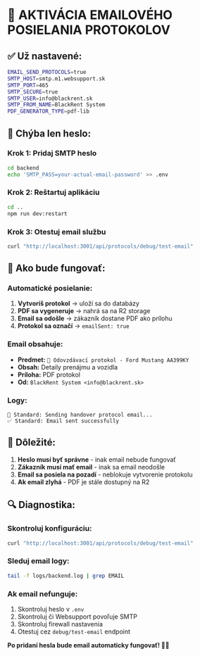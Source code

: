 # 📧 AKTIVÁCIA EMAILOVÉHO POSIELANIA PROTOKOLOV

## ✅ **Už nastavené:**
```bash
EMAIL_SEND_PROTOCOLS=true
SMTP_HOST=smtp.m1.websupport.sk
SMTP_PORT=465
SMTP_SECURE=true
SMTP_USER=info@blackrent.sk
SMTP_FROM_NAME=BlackRent System
PDF_GENERATOR_TYPE=pdf-lib
```

## 🔑 **Chýba len heslo:**

### **Krok 1: Pridaj SMTP heslo**
```bash
cd backend
echo 'SMTP_PASS=your-actual-email-password' >> .env
```

### **Krok 2: Reštartuj aplikáciu**
```bash
cd ..
npm run dev:restart
```

### **Krok 3: Otestuj email službu**
```bash
curl "http://localhost:3001/api/protocols/debug/test-email"
```

## 📧 **Ako bude fungovať:**

### **Automatické posielanie:**
1. **Vytvoríš protokol** → uloží sa do databázy
2. **PDF sa vygeneruje** → nahrá sa na R2 storage  
3. **Email sa odošle** → zákazník dostane PDF ako prílohu
4. **Protokol sa označí** → `emailSent: true`

### **Email obsahuje:**
- **Predmet:** `📄 Odovzdávací protokol - Ford Mustang AA399KY`
- **Obsah:** Detaily prenájmu a vozidla
- **Príloha:** PDF protokol
- **Od:** `BlackRent System <info@blackrent.sk>`

### **Logy:**
```
📧 Standard: Sending handover protocol email...
✅ Standard: Email sent successfully
```

## 🚨 **Dôležité:**

1. **Heslo musí byť správne** - inak email nebude fungovať
2. **Zákazník musí mať email** - inak sa email neodošle
3. **Email sa posiela na pozadí** - neblokuje vytvorenie protokolu
4. **Ak email zlyhá** - PDF je stále dostupný na R2

## 🔍 **Diagnostika:**

### **Skontroluj konfiguráciu:**
```bash
curl "http://localhost:3001/api/protocols/debug/test-email"
```

### **Sleduj email logy:**
```bash
tail -f logs/backend.log | grep EMAIL
```

### **Ak email nefunguje:**
1. Skontroluj heslo v `.env`
2. Skontroluj či Websupport povoľuje SMTP
3. Skontroluj firewall nastavenia
4. Otestuj cez `debug/test-email` endpoint

**Po pridaní hesla bude email automaticky fungovať! 📧✅**
